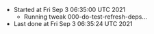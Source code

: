   - Started at Fri Sep  3 06:35:00 UTC 2021
    - Running tweak 000-do-test-refresh-deps...
  - Last done at Fri Sep  3 06:35:24 UTC 2021
